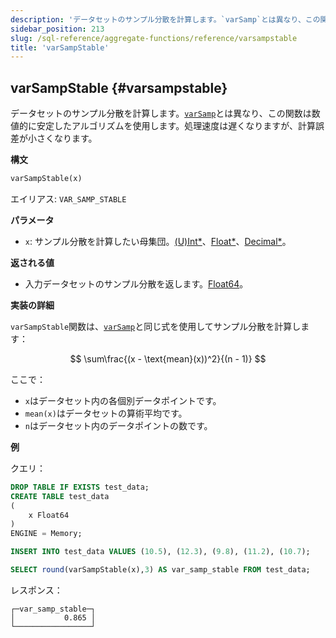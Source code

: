 ```yaml
---
description: 'データセットのサンプル分散を計算します。`varSamp`とは異なり、この関数は数値的に安定したアルゴリズムを使用します。処理速度は遅くなりますが、計算誤差が小さくなります。'
sidebar_position: 213
slug: /sql-reference/aggregate-functions/reference/varsampstable
title: 'varSampStable'
---
```


## varSampStable {#varsampstable}

データセットのサンプル分散を計算します。[`varSamp`](../reference/varsamp.md)とは異なり、この関数は数値的に安定したアルゴリズムを使用します。処理速度は遅くなりますが、計算誤差が小さくなります。

**構文**

```sql
varSampStable(x)
```

エイリアス: `VAR_SAMP_STABLE`

**パラメータ**

- `x`: サンプル分散を計算したい母集団。[(U)Int*](../../data-types/int-uint.md)、[Float*](../../data-types/float.md)、[Decimal*](../../data-types/decimal.md)。

**返される値**

- 入力データセットのサンプル分散を返します。[Float64](../../data-types/float.md)。

**実装の詳細**

`varSampStable`関数は、[`varSamp`](../reference/varsamp.md)と同じ式を使用してサンプル分散を計算します：

$$
\sum\frac{(x - \text{mean}(x))^2}{(n - 1)}
$$

ここで：
- `x`はデータセット内の各個別データポイントです。
- `mean(x)`はデータセットの算術平均です。
- `n`はデータセット内のデータポイントの数です。

**例**

クエリ：

```sql
DROP TABLE IF EXISTS test_data;
CREATE TABLE test_data
(
    x Float64
)
ENGINE = Memory;

INSERT INTO test_data VALUES (10.5), (12.3), (9.8), (11.2), (10.7);

SELECT round(varSampStable(x),3) AS var_samp_stable FROM test_data;
```

レスポンス：

```response
┌─var_samp_stable─┐
│           0.865 │
└─────────────────┘
```
